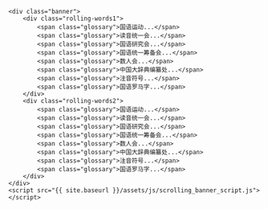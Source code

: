     <div class="banner">
        <div class="rolling-words1">
            <span class="glossary">国语运动...</span>
			<span class="glossary">读音统一会...</span>
			<span class="glossary">国语研究会...</span>
            <span class="glossary">国语统一筹备会...</span>
            <span class="glossary">数人会...</span>
			<span class="glossary">中国大辞典编纂处...</span>
			<span class="glossary">注音符号...</span>
			<span class="glossary">国语罗马字...</span>
        </div>
        <div class="rolling-words2">
            <span class="glossary">国语运动...</span>
			<span class="glossary">读音统一会...</span>
			<span class="glossary">国语研究会...</span>
            <span class="glossary">国语统一筹备会...</span>
            <span class="glossary">数人会...</span>
			<span class="glossary">中国大辞典编纂处...</span>
			<span class="glossary">注音符号...</span>
			<span class="glossary">国语罗马字...</span>
        </div>
    </div>
    <script src="{{ site.baseurl }}/assets/js/scrolling_banner_script.js"></script>